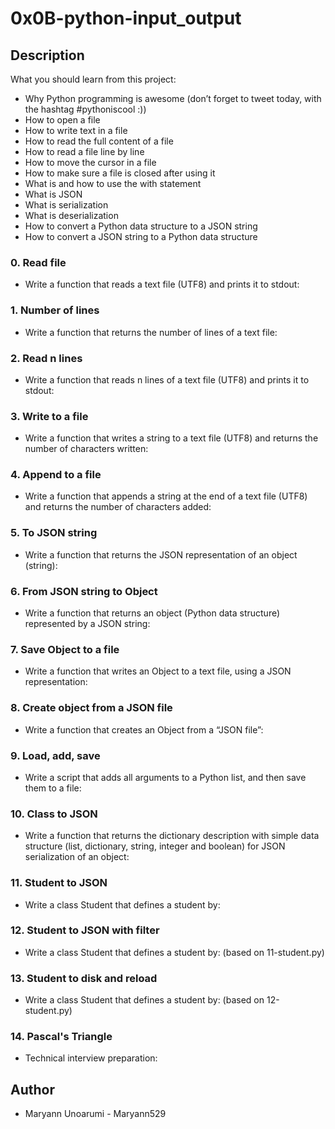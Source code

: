 # 0x0B-python-input_output

## Description
What you should learn from this project:

* Why Python programming is awesome (don’t forget to tweet today, with the hashtag #pythoniscool :))
* How to open a file
* How to write text in a file
* How to read the full content of a file
* How to read a file line by line
* How to move the cursor in a file
* How to make sure a file is closed after using it
* What is and how to use the with statement
* What is JSON
* What is serialization
* What is deserialization
* How to convert a Python data structure to a JSON string
* How to convert a JSON string to a Python data structure

### 0. Read file
* Write a function that reads a text file (UTF8) and prints it to stdout:
### 1. Number of lines
* Write a function that returns the number of lines of a text file:
### 2. Read n lines
* Write a function that reads n lines of a text file (UTF8) and prints it to stdout:
### 3. Write to a file
* Write a function that writes a string to a text file (UTF8) and returns the number of characters written:
### 4. Append to a file
* Write a function that appends a string at the end of a text file (UTF8) and returns the number of characters added:
### 5. To JSON string
* Write a function that returns the JSON representation of an object (string):
### 6. From JSON string to Object
* Write a function that returns an object (Python data structure) represented by a JSON string:
### 7. Save Object to a file
* Write a function that writes an Object to a text file, using a JSON representation:
### 8. Create object from a JSON file
* Write a function that creates an Object from a “JSON file”:
### 9. Load, add, save
* Write a script that adds all arguments to a Python list, and then save them to a file:
### 10. Class to JSON
* Write a function that returns the dictionary description with simple data structure (list, dictionary, string, integer and boolean) for JSON serialization of an object:
### 11. Student to JSON
* Write a class Student that defines a student by:
### 12. Student to JSON with filter
* Write a class Student that defines a student by: (based on 11-student.py)
### 13. Student to disk and reload
* Write a class Student that defines a student by: (based on 12-student.py)
### 14. Pascal's Triangle
* Technical interview preparation:

## Author
  * Maryann Unoarumi - Maryann529
